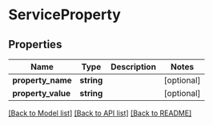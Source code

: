 # ServiceProperty

## Properties
Name | Type | Description | Notes
------------ | ------------- | ------------- | -------------
**property_name** | **string** |  | [optional] 
**property_value** | **string** |  | [optional] 

[[Back to Model list]](../../README.md#documentation-for-models) [[Back to API list]](../../README.md#documentation-for-api-endpoints) [[Back to README]](../../README.md)

